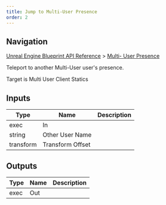 ```yaml
---
title: Jump to Multi-User Presence
order: 2
---
```

## Navigation

[Unreal Engine Blueprint API Reference](https://dev.epicgames.com/documentation/en-us/unreal-engine/BlueprintAPI) > [Multi- User Presence](https://dev.epicgames.com/documentation/en-us/unreal-engine/BlueprintAPI/Multi_UserPresence)

Teleport to another Multi-User user's presence.

Target is Multi User Client Statics

## Inputs

| Type | Name | Description |
| --- | --- | --- |
| exec | In |  |
| string | Other User Name |  |
| transform | Transform Offset |  |

## Outputs

| Type | Name | Description |
| --- | --- | --- |
| exec | Out |  |
